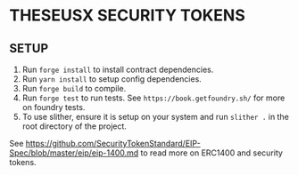 # THESEUSX SECURITY TOKENS

## SETUP
1. Run `forge install` to install contract dependencies.
2. Run `yarn install` to setup config dependencies.
3. Run `forge build` to compile.
4. Run `forge test` to run tests. See `https://book.getfoundry.sh/` for more on foundry tests.
5. To use slither, ensure it is setup on your system and run `slither .` in the root directory of the project.

See https://github.com/SecurityTokenStandard/EIP-Spec/blob/master/eip/eip-1400.md to read more on ERC1400 and security tokens.